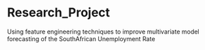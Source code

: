 # Research_Project
Using feature engineering techniques to improve multivariate model forecasting of the SouthAfrican Unemployment Rate
